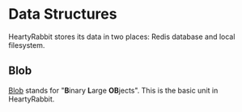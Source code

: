 # Data Structures

HeartyRabbit stores its data in two places: Redis database and local
filesystem.

## Blob

[Blob](https://en.wikipedia.org/wiki/Binary_large_object) stands for
"**B**inary **L**arge **OB**jects". This is the basic unit in HeartyRabbit.
